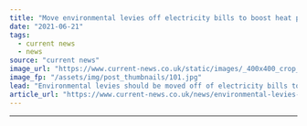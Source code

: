 ```yaml
---
title: "Move environmental levies off electricity bills to boost heat pump uptake, government told"
date: "2021-06-21"
tags: 
  - current news
  - news
source: "current news"
image_url: "https://www.current-news.co.uk/static/images/_400x400_crop_center-center/Kensa-Contracting-Oxford-Superhub-credit-Kensa-Contracting.jpg"
image_fp: "/assets/img/post_thumbnails/101.jpg"
lead: "​Environmental levies should be moved off of electricity bills to make sure it's always cheaper to run a heat pump than a boiler according to business and civil society groups."
article_url: "https://www.current-news.co.uk/news/environmental-levies-should-be-moved-off-electricity-to-aid-heat-pump-uptake?utm_source=rss-feeds&utm_medium=rss&utm_campaign=rss"
---
```


---
